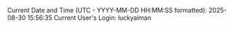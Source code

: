Current Date and Time (UTC - YYYY-MM-DD HH:MM:SS formatted): 2025-08-30 15:56:35
Current User's Login: luckyaiman
